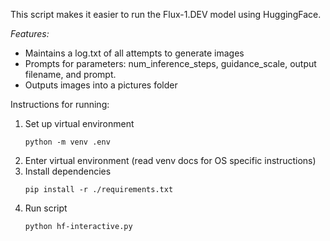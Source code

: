 This script makes it easier to run the Flux-1.DEV model using HuggingFace.

*Features:*
- Maintains a log.txt of all attempts to generate images
- Prompts for parameters: num_inference_steps, guidance_scale, output filename, and prompt.
- Outputs images into a pictures folder

Instructions for running:

1. Set up virtual environment
   ```
   python -m venv .env
   ```
2. Enter virtual environment (read venv docs for OS specific instructions)
3. Install dependencies
   ```
   pip install -r ./requirements.txt
   ```
4. Run script
   ```
   python hf-interactive.py
   ```
